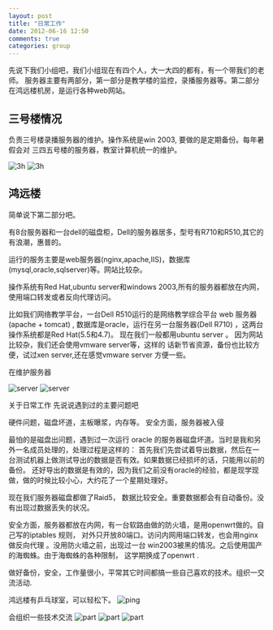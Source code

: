 ```yaml
---
layout: post
title: "日常工作"
date: 2012-06-16 12:50
comments: true
categories: group
---
```


先说下我们小组吧，我们小组现在有四个人，大一大四的都有，有一个带我们的老师。
服务器主要有两部分，第一部分是教学楼的监控，录播服务器等。第二部分在鸿远楼机房，是运行各种web网站。
## 三号楼情况
负责三号楼录播服务器的维护。操作系统是win 2003, 要做的是定期备份。每年暑假会对
三四五号楼的服务器，教室计算机统一的维护。

![3h](http://pic.yupoo.com/lidashuang/C2PSwxsR/medish.jpg)
![3h](http://pic.yupoo.com/lidashuang/C2PSwHlf/medish.jpg)

## 鸿远楼

简单说下第二部分吧。

有8台服务器和一台dell的磁盘柜，Dell的服务器居多，型号有R710和R510,其它的有浪潮，惠普的。

运行的服务主要是web服务器(nginx,apache,IIS)，数据库(mysql,oracle,sqlserver)等。网站比较杂。

操作系统有Red Hat,ubuntu server和windows 2003,所有的服务器都放在内网，使用端口转发或者反向代理访问。

比如我们网络教学平台，一台Dell R510运行的是网络教学综合平台 web 服务器(apache + tomcat) ,
数据库是oracle，运行在另一台服务器(Dell R710) ，这两台操作系统都是Red Hat(5.5和4.7)。
现在我们一般都用ubuntu server 。 因为网站比较杂，我们还会使用vmware server等，这样的
话新节省资源，备份也比较方便，试过xen server,还在感觉vmware server 方便一些。

在维护服务器

![server](http://pic.yupoo.com/lidashuang/C2PSwn1L/medish.jpg)
![server](http://pic.yupoo.com/lidashuang/C2PSw9tG/medish.jpg)

关于日常工作
先说说遇到过的主要问题吧

硬件问题，磁盘坏道，主板曝浆，内存等。
安全方面，服务器被入侵

最怕的是磁盘出问题，遇到过一次运行 oracle
的服务器磁盘坏道。当时是我和另外一名成员处理的，处理过程是这样的：
首先我们先尝试着导出数据，然后在一台测试机器上做测试导出的数据是否有效。如果数据已经损坏的话，只能用以前的备份。
还好导出的数据是有效的，因为我们之前没有oracle的经验，都是现学现做，做的时候比较小心，大约花了一个星期处理好。

现在我们服务器磁盘都做了Raid5，
数据比较安全。重要数据都会有自动备份。没有出现过数据丢失的状况。

安全方面，服务器都放在内网，有一台软路由做的防火墙，是用openwrt做的。自己写的iptables 规则，
对外只开放80端口。访问内网用端口转发，也会用nginx做反向代理 。没用防火墙之前，出现过一台
win2003被黑的情况。之后使用国产的海蜘蛛。由于海蜘蛛的各种限制， 这学期换成了openwrt .

做好备份，安全，工作量很小，平常其它时间都搞一些自己喜欢的技术。组织一交流活动.

鸿远楼有乒乓球室，可以轻松下。
![ping](http://pic.yupoo.com/lidashuang/C2PSwvWe/medish.jpg)

会组织一些技术交流
![part](http://pic.yupoo.com/lidashuang/BpvVnCXC/medish.jpg)
![part](http://pic.yupoo.com/lidashuang/BpvVpJBb/medish.jpg)
![part](http://pic.yupoo.com/lidashuang/BpvVrbgG/medish.jpg)
